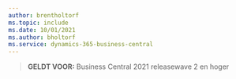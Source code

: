 ```yaml
---
author: brentholtorf
ms.topic: include
ms.date: 10/01/2021
ms.author: bholtorf
ms.service: dynamics-365-business-central
---
```

> **GELDT VOOR:** Business Central 2021 releasewave 2 en hoger